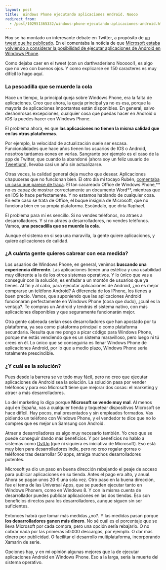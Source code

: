 ```yaml
---
layout: post
title:  Windows Phone ejecutando aplicaciones Android. Noooo
redirect_from:
  - /post/102951365332/windows-phone-ejecutando-aplicaciones-android.html
---
```


<p>Hoy se ha montado un interesante debate en Twitter, a propósito de <a href="https://twitter.com/_rubenfa/status/534615956362776576">un tweet que he publicado</a>. En el comentaba la noticia de que <a href="http://www.xatakawindows.com/aplicaciones-windows/microsoft-podria-estar-reconsiderando-la-idea-de-permitir-ejecutar-aplicaciones-android-en-windows">Microsoft estaba volviendo a considerar la posibilidad de ejecutar aplicaciones de Android en Windows Phone</a>.</p>

<p>Como dejaba caer en el tweet (con un darthvaderiano Nooooo!), es algo que no veo con buenos ojos. Y como explicarse en 150 caracteres es muy difícil lo hago aquí.</p>

<h3>La pescadilla que se muerde la cola</h3>

<p>Hace un tiempo, la principal queja sobre Windows Phone, era la falta de aplicaciones. Creo que ahora, la queja principal ya no es esa, porque la mayoría de aplicaciones importantes están disponibles. En general, salvo deshonrosas excepciones, cualquier cosa que puedas hacer en Android o iOS la puedes hacer con Windows Phone.</p>

<p>El problema ahora, es que <strong>las aplicaciones no tienen la misma calidad que en las otras plataformas</strong>.</p>

<p>Por ejemplo, la velocidad de actualización suele ser escasa. Funcionalidades que hace años tienen los usuarios de IOS o Android, nosotros tardamos eones en verlas. Sangrante por ejemplo es el caso de la app de Twitter, que cuando la abandoné (ahora soy un feliz usuario de <a href="http://tweetiumapp.com/">Tweetium</a>), llevaba casi un año sin actualizarse.</p>

<p>Otras veces, la calidad general deja mucho que desear. Aplicaciones chapuceras que no funcionan bien. El otro día mi tocayo Rubén, <a href="https://twitter.com/rf1souto/status/530634141235441664">comentaba un caso que parece de traca</a>. El tan cacareado Office de Windows Phone,** no es capaz de mostrar correctamente un documento Word**, mientras que en IOS lo hace perfectamente. Y no estamos hablando de cualquier cosa. En este caso se trata de Office, el buque insignia de Microsoft, que no funciona bien en su propia plataforma. Escándalo, que diría Raphael.</p>

<p>El problema para mí es sencillo. Si no vendes teléfonos, no atraes a desarrolladores. Y si no atraes a desarrolladores, no vendes teléfonos. Vamos, <strong>una pescadilla que se muerde la cola</strong>.</p>

<p>Aunque el sistema en si sea una maravilla, la gente quiere aplicaciones, y quiere aplicaciones de calidad.</p>

<h3>¿A cuánta gente quieres cabrear con esa medida?</h3>

<p>Los usuarios de Windows Phone, en general, venimos <strong>buscando una experiencia diferente</strong>. Las aplicaciones tienen una estética y una usabilidad muy diferente a la de los otros sistemas operativos. Y lo único que vas a conseguir con la solución, es enfadar a un montón de usuarios que ya tienes. Al fin y al cabo, para ejecutar aplicaciones de Android, ¿no es mejor comprarse un teléfono Android? A diferencia de los IPhone, los tienes a buen precio. Vamos, que suponiendo que las aplicaciones Android funcionaran perfectamente en Windows Phone (cosa que dudo), ¿cuál es la ventaja?. Te compras un Android y tendrás el sistema nativo, con más aplicaciones disponibles y que seguramente funcionarán mejor.</p>

<p>Otra gente cabreada serían esos desarrolladores que han apostado por tu plataforma, ya sea como plataforma principal o como plataforma secundaria. Resulta que me pongo a picar código para Windows Phone, porque me estás vendiendo que es un sistema maravilloso, pero luego ni tú crees en él. Lo único que se conseguiría es llenar Windows Phone de aplicaciones Android, por lo que a medio plazo, Windows Phone sería totalmente prescindible.</p>

<h3>¿Y cuál es la solución?</h3>

<p>Pues desde la barrera se ve todo muy fácil, pero no creo que ejecutar aplicaciones de Android sea la solución. La solución pasa por vender teléfonos y para eso Microsoft tiene que mejorar dos cosas: el marketing y atraer a más desarrolladores.</p>

<p>Lo del marketing lo digo porque <strong>Microsoft se vende muy mal</strong>. Al menos aquí en España, vas a cualquier tienda y toquetear dispositivos Microsoft se hace difícil. Hay pocos, mal presentados y sin empleados formados. Vas pidiendo un teléfono con Windows Phone, y el vendedor te dice que no lo compres que es mejor un Samsung con Android.</p>

<p>Atraer a desarrolladores es algo muy necesario también. Yo creo que se puede conseguir dando más beneficios. Y por beneficios no hablo a sistemas como <a href="https://www.dvlup.com">DvlUp</a> (que ni siquiera es iniciativa de Microsoft). Eso está muy bien para desarrolladores indie, pero no creo regalar gorras o teléfonos tras desarrollar 50 apps, atraiga muchos desarrolladores potentes.</p>

<p>Microsoft ya dio un paso en buena dirección rebajando el peaje de acceso para publicar aplicaciones en su tienda. Antes el pago era alto, y anual. Ahora se pagan unos 20 € una sola vez. Otro paso en la buena dirección, fue el tema de las Universal Apps, que se pueden ejecutar tanto en Windows Phonem, como en Windows 8. Y con la misma cuenta de desarrollador puedes publicar aplicaciones en las dos tiendas. Eso son beneficios directos para los desarrolladores, aunque siguen sin ser suficientes.</p>

<p>Entonces habrá que tomar más medidas ¿no?. Y las medidas pasan porque <strong>los desarrolladores ganen más dinero</strong>. No sé cuál es el porcentaje que se lleva Microsoft por cada compra, pero una opción sería rebajarlo. O no cobrar nada por las primeras 50.000 descargas, por ejemplo. O dar más dinero por publicidad. O facilitar el desarrollo multiplataforma, incorporando Xamarin de serie.</p>

<p>Opciones hay, y en mi opinión algunas mejores que la de ejecutar aplicaciones Android en Windows Phone. Eso a la larga, sería la muerte del sistema operativo.</p>
